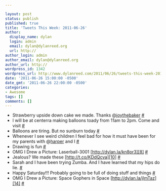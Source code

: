```yaml
---

layout: post
status: publish
published: true
title: 'Tweets This Week: 2011-06-26'
author:
  display_name: dylan
  login: admin
  email: dylan@dylanreed.org
  url: http://
author_login: admin
author_email: dylan@dylanreed.org
author_url: http://
wordpress_id: 1342
wordpress_url: http://www.dylanreed.com/2011/06/26/tweets-this-week-2011-06-26/
date: '2011-06-26 15:00:00 -0500'
date_gmt: '2011-06-26 22:00:00 -0500'
categories:
- Awesome
tags: []
comments: []
---
```


  * Strawberry upside down cake we made. Thanks @[joythebaker][1] [#][2]
  * I will be at centerra making balloons toady from 11am to 2pm. Come and visit [#][3]
  * Balloons are tiring. But no sunburn today [#][4]
  * Whenever I see weird children I feel bad for how it must have been for my parents with @[harper][5] and I [#][6]
  * Drawing is fun [#][7]
  * OMG I Drew a Picture: Laserball-3001 [http://dylan.la/kn8pr3][8] [#][9]
  * Jealous? We made these [http://t.co/KDdQcva][10] [#][11]
  * Sarah and I have been trying Zumba. And I have learned that my hips do lie. [#][12]
  * Happy Saturday!!! Probably going to be full of doing stuff and things [#][13]
  * OMG I Drew a Picture: Space Gophers in Space [http://dylan.la/jlmTaz][14] [#][15]
  


   [1]: http://twitter.com/joythebaker
   [2]: http://twitter.com/awesomeguy/statuses/82498067743514624
   [3]: http://twitter.com/awesomeguy/statuses/83205328329654272
   [4]: http://twitter.com/awesomeguy/statuses/83279427500380160
   [5]: http://twitter.com/harper
   [6]: http://twitter.com/awesomeguy/statuses/83725036766240768
   [7]: http://twitter.com/awesomeguy/statuses/83977994623922176
   [8]: http://dylan.la/kn8pr3
   [9]: http://twitter.com/awesomeguy/statuses/83999279496183809
   [10]: http://t.co/KDdQcva
   [11]: http://twitter.com/awesomeguy/statuses/84089322478911489
   [12]: http://twitter.com/awesomeguy/statuses/84304955112042496
   [13]: http://twitter.com/awesomeguy/statuses/84624523273580544
   [14]: http://dylan.la/jlmTaz
   [15]: http://twitter.com/awesomeguy/statuses/84987758665400320

